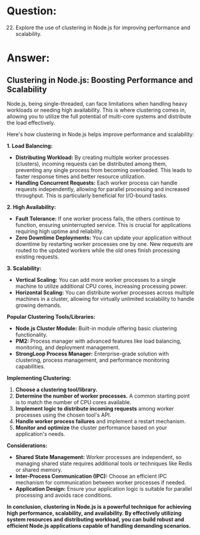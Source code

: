 # Question:

22. Explore the use of clustering in Node.js for improving performance and scalability.

# Answer:

## Clustering in Node.js: Boosting Performance and Scalability

Node.js, being single-threaded, can face limitations when handling heavy workloads or needing high availability. This is where clustering comes in, allowing you to utilize the full potential of multi-core systems and distribute the load effectively. 

Here's how clustering in Node.js helps improve performance and scalability:

**1. Load Balancing:**

*   **Distributing Workload:** By creating multiple worker processes (clusters), incoming requests can be distributed among them, preventing any single process from becoming overloaded. This leads to faster response times and better resource utilization.
*   **Handling Concurrent Requests:**  Each worker process can handle requests independently, allowing for parallel processing and increased throughput. This is particularly beneficial for I/O-bound tasks.

**2. High Availability:**

*   **Fault Tolerance:** If one worker process fails, the others continue to function, ensuring uninterrupted service. This is crucial for applications requiring high uptime and reliability.
*   **Zero Downtime Deployments:** You can update your application without downtime by restarting worker processes one by one. New requests are routed to the updated workers while the old ones finish processing existing requests.

**3. Scalability:**

*   **Vertical Scaling:** You can add more worker processes to a single machine to utilize additional CPU cores, increasing processing power.
*   **Horizontal Scaling:** You can distribute worker processes across multiple machines in a cluster, allowing for virtually unlimited scalability to handle growing demands.

**Popular Clustering Tools/Libraries:**

*   **Node.js Cluster Module:** Built-in module offering basic clustering functionality.
*   **PM2:** Process manager with advanced features like load balancing, monitoring, and deployment management.
*   **StrongLoop Process Manager:** Enterprise-grade solution with clustering, process management, and performance monitoring capabilities.

**Implementing Clustering:**

1.  **Choose a clustering tool/library.**
2.  **Determine the number of worker processes.** A common starting point is to match the number of CPU cores available.
3.  **Implement logic to distribute incoming requests** among worker processes using the chosen tool's API.
4.  **Handle worker process failures** and implement a restart mechanism.
5.  **Monitor and optimize** the cluster performance based on your application's needs.

**Considerations:**

*   **Shared State Management:** Worker processes are independent, so managing shared state requires additional tools or techniques like Redis or shared memory.
*   **Inter-Process Communication (IPC):** Choose an efficient IPC mechanism for communication between worker processes if needed.
*   **Application Design:** Ensure your application logic is suitable for parallel processing and avoids race conditions.

**In conclusion, clustering in Node.js is a powerful technique for achieving high performance, scalability, and availability. By effectively utilizing system resources and distributing workload, you can build robust and efficient Node.js applications capable of handling demanding scenarios.** 
